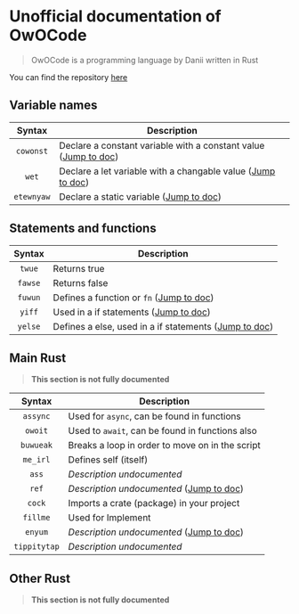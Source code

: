 # Unofficial documentation of OwOCode

> OwOCode is a programming language by Danii written in Rust

You can find the repository [here](https://github.com/danii/owo-code)

## Variable names

| Syntax | Description |
|:---:|---|
| `cowonst` | Declare a constant variable with a constant value ([Jump to doc](https://doc.rust-lang.org/rust-by-example/custom_types/constants.html)) |
| `wet` | Declare a let variable with a changable value ([Jump to doc](https://doc.rust-lang.org/std/keyword.let.html)) |
| `etewnyaw` | Declare a static variable ([Jump to doc](https://doc.rust-lang.org/reference/items/static-items.html)) |

## Statements and functions

| Syntax | Description |
|:---:|---|
| `twue` | Returns true |
| `fawse` | Returns false |
| `fuwun` | Defines a function or `fn` ([Jump to doc](https://doc.rust-lang.org/book/ch03-03-how-functions-work.html)) |
| `yiff` | Used in a if statements ([Jump to doc](https://doc.rust-lang.org/beta/rust-by-example/flow_control/if_else.html)) |
| `yelse` | Defines a else, used in a if statements ([Jump to doc](https://doc.rust-lang.org/beta/rust-by-example/flow_control/if_else.html)) |

## Main Rust
> **This section is not fully documented**

| Syntax | Description |
|:---:|---|
| `assync` | Used for `async`, can be found in functions |
| `owoit` | Used to `await`, can be found in functions also |
| `buwueak` | Breaks a loop in order to move on in the script |
| `me_irl` | Defines self (itself) |
| `ass` | *Description undocumented* |
| `ref` | *Description undocumented* ([Jump to doc](https://doc.rust-lang.org/std/keyword.ref.html)) |
| `cock` | Imports a crate (package) in your project |
| `fillme` | Used for Implement |
| `enyum` | *Description undocumented* ([Jump to doc](https://doc.rust-lang.org/book/ch06-01-defining-an-enum.html)) |
| `tippitytap` | *Description undocumented* |

## Other Rust
> **This section is not fully documented**
